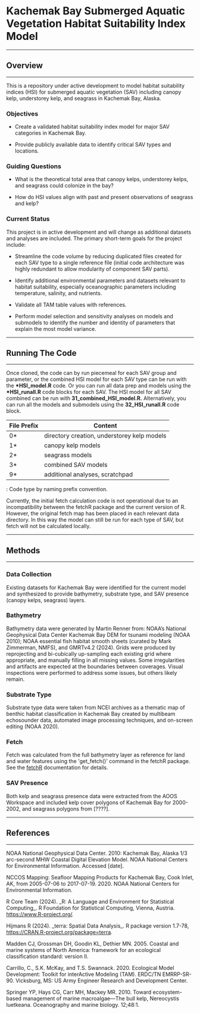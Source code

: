 # Kachemak Bay Submerged Aquatic Vegetation Habitat Suitability Index Model

------------------------------------------------------------------------

## Overview

------------------------------------------------------------------------

This is a repository under active development to model habitat suitability indices (HSI) for submerged aquatic vegetation (SAV) including canopy kelp, understorey kelp, and seagrass in Kachemak Bay, Alaska.

### Objectives

-   Create a validated habitat suitability index model for major SAV categories in Kachemak Bay.

-   Provide publicly available data to identify critical SAV types and locations.

### Guiding Questions

-   What is the theoretical total area that canopy kelps, understorey kelps, and seagrass could colonize in the bay?

-   How do HSI values align with past and present observations of seagrass and kelp?

### Current Status

This project is in active development and will change as additional datasets and analyses are included. The primary short-term goals for the project include:

-   Streamline the code volume by reducing duplicated files created for each SAV type to a single reference file (initial code architecture was highly redundant to allow modularity of component SAV parts).

-   Identify additional environmental parameters and datasets relevant to habitat suitability, especially oceanographic parameters including temperature, salinity, and nutrients.

-   Validate all TAM table values with references.

-   Perform model selection and sensitivity analyses on models and submodels to identify the number and identity of parameters that explain the most model variance.

------------------------------------------------------------------------

## Running The Code

------------------------------------------------------------------------

Once cloned, the code can by run piecemeal for each SAV group and parameter, or the combined HSI model for each SAV type can be run with the **\*HSI_model.R** code. Or you can run all data prep and models using the **\*HSI_runall.R** code blocks for each SAV. The HSI model for all SAV combined can be run with **31_combined_HSI_model.R.** Alternatively, you can run all the models and submodels using the **32_HSI_runall.R** code block.

| File Prefix | Content                                     |
|-------------|---------------------------------------------|
| 0\*         | directory creation, understorey kelp models |
| 1\*         | canopy kelp models                          |
| 2\*         | seagrass models                             |
| 3\*         | combined SAV models                         |
| 9\*         | additional analyses, scratchpad             |

: Code type by naming prefix convention.

Currently, the initial fetch calculation code is not operational due to an incompatibility between the fetchR package and the current version of R. However, the original fetch map has been placed in each relevant data directory. In this way the model can still be run for each type of SAV, but fetch will not be calculated locally.

------------------------------------------------------------------------

## Methods

------------------------------------------------------------------------

### Data Collection

Existing datasets for Kachemak Bay were identified for the current model and synthesized to provide bathymetry, substrate type, and SAV presence (canopy kelps, seagrass) layers.

### Bathymetry

Bathymetry data were generated by Martin Renner from: NOAA’s National Geophysical Data Center Kachemak Bay DEM for tsunami modeling (NOAA 2010); NOAA essential fish habitat smooth sheets (curated by Mark Zimmerman, NMFS), and GMRTv4.2 (2024). Grids were produced by reprojecting and bi-cubically up-sampling each existing grid where appropriate, and manually filling in all missing values. Some irregularities and artifacts are expected at the boundaries between coverages. Visual inspections were performed to address some issues, but others likely remain.

### Substrate Type

Substrate type data were taken from NCEI archives as a thematic map of benthic habitat classification in Kachemak Bay created by multibeam echosounder data, automated image processing techniques, and on-screen editing (NOAA 2020).

### Fetch

Fetch was calculated from the full bathymetry layer as reference for land and water features using the 'get_fetch()' command in the fetchR package. See the [fetchR](http://cran.nexr.com/web/packages/fetchR/index.html) documentation for details.

### SAV Presence

Both kelp and seagrass presence data were extracted from the AOOS Workspace and included kelp cover polygons of Kachemak Bay for 2000-2002, and seagrass polygons from [????].

------------------------------------------------------------------------

## References

------------------------------------------------------------------------

NOAA National Geophysical Data Center. 2010: Kachemak Bay, Alaska 1/3 arc-second MHW Coastal Digital Elevation Model. NOAA National Centers for Environmental Information. Accessed [date].

NCCOS Mapping: Seafloor Mapping Products for Kachemak Bay, Cook Inlet, AK, from 2005-07-06 to 2017-07-19. 2020. NOAA National Centers for Environmental Information.

R Core Team (2024). \_R: A Language and Environment for Statistical Computing\_. R Foundation for Statistical Computing, Vienna, Austria. <https://www.R-project.org/>.

Hijmans R (2024). \_terra: Spatial Data Analysis\_. R package version 1.7-78, <https://CRAN.R-project.org/package=terra>.

Madden CJ, Grossman DH, Goodin KL, Dethier MN. 2005. Coastal and marine systems of North America: framework for an ecological classification standard: version II.

Carrillo, C., S.K. McKay, and T.S. Swannack. 2020. Ecological Model Development: Toolkit for interActive Modeling (TAM). ERDC/TN EMRRP-SR-90. Vicksburg, MS: US Army Engineer Research and Development Center.

Springer YP, Hays CG, Carr MH, Mackey MR. 2010. Toward ecosystem-based management of marine macroalgae—The bull kelp, Nereocystis luetkeana. Oceanography and marine biology. 12;48:1.
